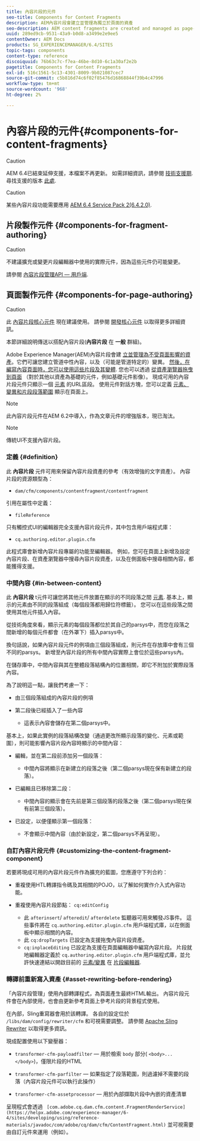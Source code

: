 ```yaml
---
title: 內容片段的元件
seo-title: Components for Content Fragments
description: AEM內容片段會建立並管理為獨立於頁面的資產
seo-description: AEM content fragments are created and managed as page-independent assets
uuid: 289ed9cb-9531-43a9-b0d8-a3499e2e9ee5
contentOwner: AEM Docs
products: SG_EXPERIENCEMANAGER/6.4/SITES
topic-tags: components
content-type: reference
discoiquuid: 76b63c7c-f7ea-46be-8d10-6c1a30af2e2b
pagetitle: Components for Content Fragments
exl-id: 516c1561-5c13-4301-8009-9b021087cec7
source-git-commit: c5b816d74c6f02f85476d16868844f39b4c47996
workflow-type: tm+mt
source-wordcount: '968'
ht-degree: 2%

---
```


# 內容片段的元件{#components-for-content-fragments}

>[!CAUTION]
>
>AEM 6.4已結束延伸支援，本檔案不再更新。 如需詳細資訊，請參閱 [技術支援期](https://helpx.adobe.com//tw/support/programs/eol-matrix.html). 尋找支援的版本 [此處](https://experienceleague.adobe.com/docs/).

>[!CAUTION]
>
>某些內容片段功能需要應用 [AEM 6.4 Service Pack 2(6.4.2.0)](/help/release-notes/sp-release-notes.md).

## 片段製作元件 {#components-for-fragment-authoring}

>[!CAUTION]
>
>不建議擴充或變更片段編輯器中使用的實際元件，因為這些元件仍可能變更。

請參閱 [內容片段管理API — 用戶端](/help/sites-developing/customizing-content-fragments.md#the-content-fragment-management-api-client-side).

## 頁面製作元件 {#components-for-page-authoring}

>[!CAUTION]
>
>此 [內容片段核心元件](https://helpx.adobe.com/experience-manager/core-components/using/content-fragment-component.html) 現在建議使用。 請參閱 [開發核心元件](https://helpx.adobe.com/experience-manager/core-components/using/developing.html) 以取得更多詳細資訊。
>
>本節詳細說明傳送以搭配內容片段(**內容片段** 在 **一般** 群組)。

Adobe Experience Manager(AEM)內容片段會建 [立並管理為不受頁面影響的資產](/help/assets/content-fragments.md)。它們可讓您建立管道中性內容，以及（可能是管道特定的）變異。 [然後，在編寫內容頁面時，您可以使用這些片段及其變體](/help/sites-authoring/content-fragments.md). 您也可以透過 [從資產瀏覽器拖曳到頁面](/help/sites-authoring/content-fragments.md#adding-a-content-fragment-to-your-page) （對於其他以資產為基礎的元件，例如基礎元件影像）。 現成可用的內容片段元件只顯示一個 [元素](/help/assets/content-fragments.md#constituent-parts-of-a-content-fragment) 的URL區段。 使用元件對話方塊，您可以定義 [元素、變異和片段段落範圍](/help/assets/content-fragments.md#constituent-parts-of-a-content-fragment) 顯示在頁面上。

>[!NOTE]
>
>此內容片段元件在AEM 6.2中導入，作為文章元件的增強版本，現已淘汰。

>[!NOTE]
>
>傳統UI不支援內容片段。

### 定義 {#definition}

此 **內容片段** 元件可用來保留內容片段資產的參考（有效增強的文字資產）。 內容片段的資源類型為：

* `dam/cfm/components/contentfragment/contentfragment`

引用在屬性中定義：

* `fileReference`

只有觸控式UI的編輯器完全支援內容片段元件，其中包含用戶端程式庫：

* `cq.authoring.editor.plugin.cfm`

此程式庫會新增內容片段專屬的功能至編輯器。 例如，您可在頁面上新增及設定內容片段、在資產瀏覽器中搜尋內容片段資產，以及在側面板中搜尋相關內容，都能獲得支援。

### 中間內容 {#in-between-content}

此 **內容片段** t元件可讓您將其他元件放置在顯示的不同段落之間 [元素](/help/assets/content-fragments.md#constituent-parts-of-a-content-fragment). 基本上，顯示的元素由不同的段落組成（每個段落都用歸位符標籤）。 您可以在這些段落之間使用其他元件插入內容。

從技術角度來看，顯示元素的每個段落都位於其自己的parsys中，而您在段落之間新增的每個元件都會（在外罩下）插入parsys中。

換句話說，如果內容片段元件的例項由三個段落組成，則元件在存放庫中會有三個不同的parsys。 新增至內容片段的所有中間內容實際上會位於這些parsys內。

在儲存庫中，中間內容與其在整體段落結構內的位置相關，即它不附加於實際段落內容。

為了說明這一點，讓我們考慮一下：

* 由三個段落組成的內容片段的例項
* 第二段後已經插入了一些內容

   * 這表示內容會儲存在第二個parsys中。

基本上，如果此實例的段落結構改變（通過更改所顯示段落的變化、元素或範圍），則可能影響內容片段內容時顯示的中間內容：

* 編輯，並在第二段前添加另一個段落：

   * 中間內容將顯示在新建立的段落之後（第二個parsys現在保有新建立的段落）。

* 已編輯且已移除第二段：

   * 中間內容的顯示會在先前是第三個段落的段落之後（第二個parsys現在保有前第三個段落）。

* 已設定，以便僅顯示第一個段落：

   * 不會顯示中間內容（由於新設定，第二個parsys不再呈現）。

### 自訂內容片段元件 {#customizing-the-content-fragment-component}

若要將現成可用的內容片段元件作為擴充的藍圖，您應遵守下列合約：

* 重複使用HTL轉譯指令碼及其相關的POJO，以了解如何實作介入式內容功能。
* 重複使用內容片段節點： `cq:editConfig`

   * 此 `afterinsert`/ `afteredit`/ `afterdelete` 監聽器可用來觸發JS事件。 這些事件將在 `cq.authoring.editor.plugin.cfm` 用戶端程式庫，以在側面板中顯示相關的內容。
   * 此 `cq:dropTargets` 已設定為支援拖曳內容片段資產。
   * `cq:inplaceEditing` 已設定為支援在頁面編輯器中編寫內容片段。 片段就地編輯器定義於 `cq.authoring.editor.plugin.cfm` 用戶端程式庫，並允許快速連結以開啟目前的 [元素/變異](/help/assets/content-fragments.md#constituent-parts-of-a-content-fragment) 在 [片段編輯器](/help/assets/content-fragments-variations.md).

### 轉譯前重新寫入資產 {#asset-rewriting-before-rendering}

「內容片段管理」使用內部轉譯程式，為頁面產生最終HTML輸出。 內容片段元件會在內部使用，也會由更新參考頁面上參考片段的背景程式使用。

在內部，Sling重寫器會用於該轉譯。 各自的設定位於 `/libs/dam/config/rewriter/cfm` 和可視需要調整。 請參閱 [Apache Sling Rewriter](https://sling.apache.org/documentation/bundles/output-rewriting-pipelines-org-apache-sling-rewriter.html) 以取得更多資訊。

現成配置使用以下變壓器：

* `transformer-cfm-payloadfilter`  — 用於檢索 `body` 部分( `<body>...</body>`)，僅限片段的HTML

* `transformer-cfm-parfilter`  — 如果指定了段落範圍，則過濾掉不需要的段落（內容片段元件可以執行此操作）
* `transformer-cfm-assetprocessor`  — 用於內部擷取片段中內嵌的資產清單

呈現程式會透過 ` [com.adobe.cq.dam.cfm.content.FragmentRenderService](https://helpx.adobe.com/experience-manager/6-4/sites/developing/using/reference-materials/javadoc/com/adobe/cq/dam/cfm/ContentFragment.html)` 並可視需要由自訂元件來運用（例如）。
